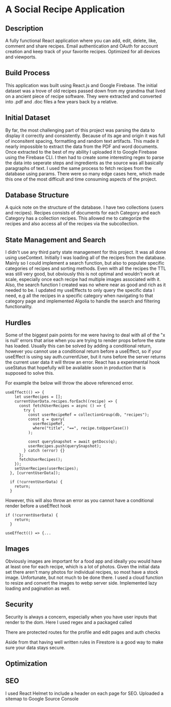 # A Social Recipe Application

## Description

A fully functional React application where you can add, edit, delete, like, comment and share recipes. Email authentication and OAuth for account creation and keep track of your favorite recipes. Optimized for all devices and viewports.

## Build Process

This application was built using React.js and Google Firebase. The initial dataset was a trove of old recipes passed down from my grandma that lived on a ancient piece of recipe software. They were extracted and converted into .pdf and .doc files a few years back by a relative.

## Initial Dataset

By far, the most challenging part of this project was parsing the data to display it correctly and consistently. Because of its age and origin it was full of inconsitent spacing, formatting and random text artifacts. This made it nearly impossible to extract the data from the PDF and word documents. Once extracted to the best of my ability I uploaded it to Google Firebase using the Firebase CLI. I then had to create some interesting regex to parse the data into seperate steps and ingredients as the source was all basically paragraphs of text. I used the same process to fetch recipes from the database using params. There were so many edge cases here, which made this one of the most difficult and time consuming aspects of the project.

## Database Structure

A quick note on the structure of the database. I have two collections (users and recipes). Recipes consists of documents for each Category and each Category has a collection recipes. This allowed me to categorize the recipes and also access all of the recipes via the subcollection.

## State Management and Search

I didn't use any third party state management for this project. It was all done using useContext. Initially I was loading all of the recipes from the database. Mainly so I could implement a search function, but also to populate specific categories of recipes and sorting methods. Even with all the recipes the TTL was still very good, but obviously this is not optimal and wouldn't work at scale, especially once each recipe had multiple images associated with it. Also, the search function I created was no where near as good and rich as it needed to be. I updated my useEffects to only query the specific data I need, e.g all the recipes in a specific category when navigating to that category page and implemented Algolia to handle the search and filtering functionality.

## Hurdles

Some of the biggest pain points for me were having to deal with all of the "x is null' errors that arise when you are trying to render props before the state has loaded. Usually this can be solved by adding a conditional return, however you cannot use a conditional return before a useEffect, so if your useEffect is using say auth.currentUser, but it runs before the server returns the current user data it will throw an error. React has a experimental hook useStatus that hopefully will be available soon in production that is supposed to solve this.

For example the below will throw the above referenced error.

```
useEffect(() => {
    let userRecipes = [];
    currentUserData.recipes.forEach((recipe) => {
      const fetchUserRecipes = async () => {
        try {
          const userRecipeRef = collectionGroup(db, "recipes");
          const q = query(
            userRecipeRef,
            where("title", "==", recipe.toUpperCase())
          );

          const querySnapshot = await getDocs(q);
          userRecipes.push(querySnapshot);
        } catch (error) {}
      };
      fetchUserRecipes();
    });
    setUserRecipes(userRecipes);
  }, [currentUserData]);

  if (!currentUserData) {
    return;
  }
```

However, this will also throw an error as you cannot have a conditional render before a useEffect hook

```
if (!currentUserData) {
    return;
  }

useEffect(() => {...
```

## Images

Obviously images are important for a food app and ideally you would have at least one for each recipe, which is a lot of photos. Given the initial data set there aren't many photos for individual recipes, so most have a stock image. Unfortunate, but not much to be done there. I used a cloud function to resize and convert the images to webp server side. Implemented lazy loading and pagination as well.

## Security

Security is always a concern, especially when you have user inputs that render to the dom. Here I used regex and a packaged called

There are protected routes for the profile and edit pages and auth checks

Aside from that having well written rules in Firestore is a good way to make sure your data stays secure.

## Optimization

## SEO

I used React Helmet to include a header on each page for SEO. Uploaded a sitemap to Google Source Console
